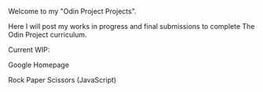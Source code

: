 Welcome to my "Odin Project Projects". 

Here I will post my works in progress and final submissions to complete The Odin Project curriculum.

Current WIP:

Google Homepage

Rock Paper Scissors (JavaScript)
